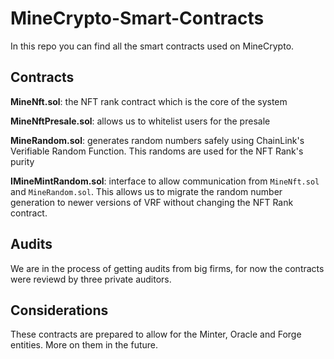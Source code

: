 # MineCrypto-Smart-Contracts

In this repo you can find all the smart contracts used on MineCrypto.

## Contracts

**MineNft.sol**: the NFT rank contract which is the core of the system

**MineNftPresale.sol**: allows us to whitelist users for the presale

**MineRandom.sol**: generates random numbers safely using ChainLink's Verifiable Random Function. This randoms are used for the NFT Rank's purity

**IMineMintRandom.sol**: interface to allow communication from `MineNft.sol` and `MineRandom.sol`. This allows us to migrate the random number generation to newer versions of VRF without changing the NFT Rank contract. 

## Audits

We are in the process of getting audits from big firms, for now the contracts were reviewd by three private auditors.

## Considerations

These contracts are prepared to allow for the Minter, Oracle and Forge entities. More on them in the future. 
